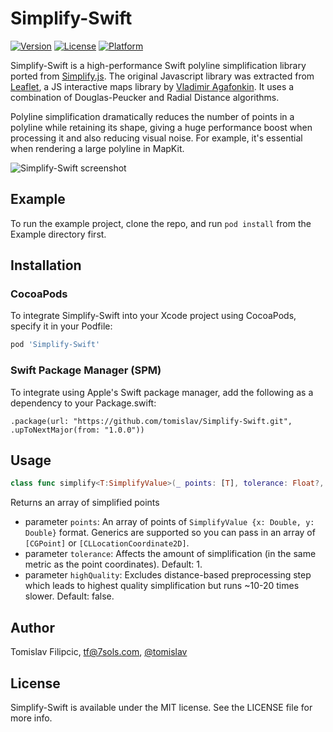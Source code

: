 # Simplify-Swift

[![Version](https://img.shields.io/cocoapods/v/Simplify-Swift.svg?style=flat)](https://cocoapods.org/pods/Simplify-Swift)
[![License](https://img.shields.io/cocoapods/l/Simplify-Swift.svg?style=flat)](https://cocoapods.org/pods/Simplify-Swift)
[![Platform](https://img.shields.io/cocoapods/p/Simplify-Swift.svg?style=flat)](https://cocoapods.org/pods/Simplify-Swift)

Simplify-Swift is a high-performance Swift polyline simplification library ported from [Simplify.js](http://mourner.github.io/simplify-js/). The original Javascript library was extracted from [Leaflet](https://leafletjs.com), a JS interactive maps library by [Vladimir Agafonkin](http://agafonkin.com/en). It uses a combination of Douglas-Peucker and Radial Distance algorithms.

Polyline simplification dramatically reduces the number of points in a polyline while retaining its shape, giving a huge performance boost when processing it and also reducing visual noise. For example, it's essential when rendering a large polyline in MapKit.

![Simplify-Swift screenshot](https://raw.githubusercontent.com/tomislav/Simplify-Swift/master/screenshot.png)

## Example

To run the example project, clone the repo, and run `pod install` from the Example directory first.

## Installation

### CocoaPods

To integrate Simplify-Swift into your Xcode project using CocoaPods, specify it in your Podfile:

```ruby
pod 'Simplify-Swift'
```

### Swift Package Manager (SPM)

To integrate using Apple's Swift package manager, add the following as a dependency to your Package.swift:

```
.package(url: "https://github.com/tomislav/Simplify-Swift.git", .upToNextMajor(from: "1.0.0"))
```


## Usage

```swift
class func simplify<T:SimplifyValue>(_ points: [T], tolerance: Float?, highQuality: Bool = false) -> [T]
```

Returns an array of simplified points

- parameter `points`:      An array of points of `SimplifyValue {x: Double, y: Double}` format. Generics are supported so you can pass in an array of `[CGPoint]` or `[CLLocationCoordinate2D]`.
- parameter `tolerance`:   Affects the amount of simplification (in the same metric as the point coordinates). Default: 1.
- parameter `highQuality`: Excludes distance-based preprocessing step which leads to highest quality simplification but runs ~10-20 times slower. Default: false.

## Author

Tomislav Filipcic, tf@7sols.com, [@tomislav](https://twitter.com/tomislav)

## License

Simplify-Swift is available under the MIT license. See the LICENSE file for more info.
